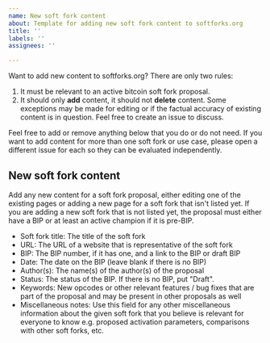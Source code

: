 ```yaml
---
name: New soft fork content
about: Template for adding new soft fork content to softforks.org
title: ''
labels: ''
assignees: ''

---
```


Want to add new content to softforks.org? There are only two rules:

1. It must be relevant to an active bitcoin soft fork proposal.
2. It should only **add** content, it should not **delete** content. Some exceptions may be made for editing or if the factual accuracy of existing content is in question. Feel free to create an issue to discuss.

Feel free to add or remove anything below that you do or do not need. If you want to add content for more than one soft fork or use case, please open a different issue for each so they can be evaluated independently.

## New soft fork content

Add any new content for a soft fork proposal, either editing one of the existing pages or adding a new page for a soft fork that isn't listed yet. If you are adding a new soft fork that is not listed yet, the proposal must either have a BIP or at least an active champion if it is pre-BIP.

- Soft fork title: The title of the soft fork  
- URL: The URL of a website that is representative of the soft fork  
- BIP: The BIP number, if it has one, and a link to the BIP or draft BIP  
- Date: The date on the BIP (leave blank if there is no BIP)  
- Author(s): The name(s) of the author(s) of the proposal  
- Status: The status of the BIP. If there is no BIP, put "Draft".  
- Keywords: New opcodes or other relevant features / bug fixes that are part of the proposal and may be present in other proposals as well  
- Miscellaneous notes: Use this field for any other miscellaneous information about the given soft fork that you believe is relevant for everyone to know e.g. proposed activation parameters, comparisons with other soft forks, etc.
